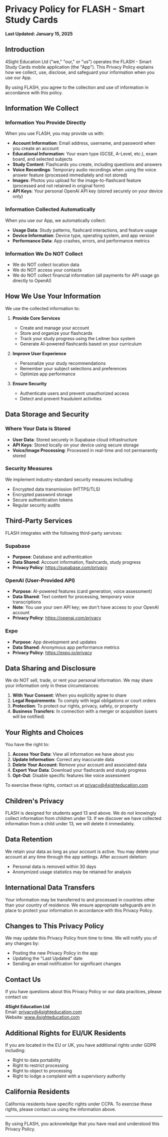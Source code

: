 # Privacy Policy for FLASH - Smart Study Cards

**Last Updated: January 15, 2025**

## Introduction

4Sight Education Ltd ("we," "our," or "us") operates the FLASH - Smart Study Cards mobile application (the "App"). This Privacy Policy explains how we collect, use, disclose, and safeguard your information when you use our App.

By using FLASH, you agree to the collection and use of information in accordance with this policy.

## Information We Collect

### Information You Provide Directly

When you use FLASH, you may provide us with:

- **Account Information**: Email address, username, and password when you create an account
- **Educational Information**: Your exam type (GCSE, A-Level, etc.), exam board, and selected subjects
- **Study Content**: Flashcards you create, including questions and answers
- **Voice Recordings**: Temporary audio recordings when using the voice answer feature (processed immediately and not stored)
- **Images**: Photos you upload for the image-to-flashcard feature (processed and not retained in original form)
- **API Keys**: Your personal OpenAI API key (stored securely on your device only)

### Information Collected Automatically

When you use our App, we automatically collect:

- **Usage Data**: Study patterns, flashcard interactions, and feature usage
- **Device Information**: Device type, operating system, and app version
- **Performance Data**: App crashes, errors, and performance metrics

### Information We Do NOT Collect

- We do NOT collect location data
- We do NOT access your contacts
- We do NOT collect financial information (all payments for API usage go directly to OpenAI)

## How We Use Your Information

We use the collected information to:

1. **Provide Core Services**
   - Create and manage your account
   - Store and organize your flashcards
   - Track your study progress using the Leitner box system
   - Generate AI-powered flashcards based on your curriculum

2. **Improve User Experience**
   - Personalize your study recommendations
   - Remember your subject selections and preferences
   - Optimize app performance

3. **Ensure Security**
   - Authenticate users and prevent unauthorized access
   - Detect and prevent fraudulent activities

## Data Storage and Security

### Where Your Data is Stored

- **User Data**: Stored securely in Supabase cloud infrastructure
- **API Keys**: Stored locally on your device using secure storage
- **Voice/Image Processing**: Processed in real-time and not permanently stored

### Security Measures

We implement industry-standard security measures including:
- Encrypted data transmission (HTTPS/TLS)
- Encrypted password storage
- Secure authentication tokens
- Regular security audits

## Third-Party Services

FLASH integrates with the following third-party services:

### Supabase
- **Purpose**: Database and authentication
- **Data Shared**: Account information, flashcards, study progress
- **Privacy Policy**: https://supabase.com/privacy

### OpenAI (User-Provided API)
- **Purpose**: AI-powered features (card generation, voice assessment)
- **Data Shared**: Text content for processing, temporary voice transcriptions
- **Note**: You use your own API key; we don't have access to your OpenAI account
- **Privacy Policy**: https://openai.com/privacy

### Expo
- **Purpose**: App development and updates
- **Data Shared**: Anonymous app performance metrics
- **Privacy Policy**: https://expo.io/privacy

## Data Sharing and Disclosure

We do NOT sell, trade, or rent your personal information. We may share your information only in these circumstances:

1. **With Your Consent**: When you explicitly agree to share
2. **Legal Requirements**: To comply with legal obligations or court orders
3. **Protection**: To protect our rights, privacy, safety, or property
4. **Business Transfers**: In connection with a merger or acquisition (users will be notified)

## Your Rights and Choices

You have the right to:

1. **Access Your Data**: View all information we have about you
2. **Update Information**: Correct any inaccurate data
3. **Delete Your Account**: Remove your account and associated data
4. **Export Your Data**: Download your flashcards and study progress
5. **Opt-Out**: Disable specific features like voice assessment

To exercise these rights, contact us at privacy@4sighteducation.com

## Children's Privacy

FLASH is designed for students aged 13 and above. We do not knowingly collect information from children under 13. If we discover we have collected information from a child under 13, we will delete it immediately.

## Data Retention

We retain your data as long as your account is active. You may delete your account at any time through the app settings. After account deletion:
- Personal data is removed within 30 days
- Anonymized usage statistics may be retained for analysis

## International Data Transfers

Your information may be transferred to and processed in countries other than your country of residence. We ensure appropriate safeguards are in place to protect your information in accordance with this Privacy Policy.

## Changes to This Privacy Policy

We may update this Privacy Policy from time to time. We will notify you of any changes by:
- Posting the new Privacy Policy in the app
- Updating the "Last Updated" date
- Sending an email notification for significant changes

## Contact Us

If you have questions about this Privacy Policy or our data practices, please contact us:

**4Sight Education Ltd**  
Email: privacy@4sighteducation.com  
Website: www.4sighteducation.com

## Additional Rights for EU/UK Residents

If you are located in the EU or UK, you have additional rights under GDPR including:
- Right to data portability
- Right to restrict processing
- Right to object to processing
- Right to lodge a complaint with a supervisory authority

## California Residents

California residents have specific rights under CCPA. To exercise these rights, please contact us using the information above.

---

By using FLASH, you acknowledge that you have read and understood this Privacy Policy. 
